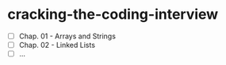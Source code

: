 # cracking-the-coding-interview

- [ ] Chap. 01 - Arrays and Strings
- [ ] Chap. 02 - Linked Lists
- [ ] ...